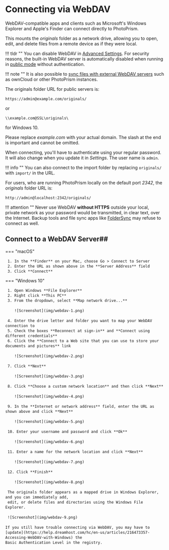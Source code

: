 # Connecting via WebDAV #

WebDAV-compatible apps and clients such as Microsoft's Windows Explorer and Apple's Finder can connect directly to PhotoPrism.

This mounts the *originals* folder as a network drive, allowing you to open, edit, and delete files from a remote device
as if they were local.

!!! tldr ""
    You can disable WebDAV in [Advanced Settings](../settings/advanced.md). For security reasons, the built-in WebDAV
    server is automatically disabled when running in [public mode](../../getting-started/config-options.md) without
    authentication.

!!! note ""
    It is also possible to [sync files with external WebDAV servers](../settings/sync.md) such as ownCloud or other PhotoPrism instances.

The originals folder URL for public servers is:

```
https://admin@example.com/originals/
```
 or

```
\\example.com@SSL\originals\
```

for Windows 10.

Please replace *example.com* with your actual domain.
The slash at the end is important and cannot be omitted.

When connecting, you'll have to authenticate using your regular password.
It will also change when you update it in *Settings*. The user name is `admin`.

!!! info ""
    You can also connect to the import folder by replacing `originals/` with `import/` in the URL.

For users, who are running PhotoPrism locally on the default port *2342*, the *originals* folder URL is:

```
http://admin@localhost:2342/originals/
```

!!! attention ""
    Never use WebDAV **without HTTPS** outside your local, private network as your
    password would be transmitted, in clear text, over the Internet. Backup tools and file sync apps 
    like [FolderSync](https://www.tacit.dk/foldersync/faq/#i-can-not-connect-to-a-non-https-webdav-server-why)
    may refuse to connect as well.

## Connect to a WebDAV Server##

=== "macOS"

     1. In the **Finder** on your Mac, choose Go > Connect to Server
     2. Enter the URL as shown above in the **Server Address** field
     3. Click **Connect**

=== "Windows 10"

     1. Open Windows **File Explorer**
     2. Right click **This PC**
     3. From the dropdown, select **Map network drive...**

        ![Screenshot](img/webdav-1.png)

     4. Enter the drive letter and folder you want to map your WebDAV connection to
     5. Check the boxes **Reconnect at sign-in** and **Connect using different credentials**
     6. Click the **Connect to a Web site that you can use to store your documents and pictures** link
     
        ![Screenshot](img/webdav-2.png)
     
     7. Click **Next**
     
        ![Screenshot](img/webdav-3.png)
     
     8. Click **Choose a custom network location** and then click **Next**
     
        ![Screenshot](img/webdav-4.png)     
     
     9. In the **Internet or network address** field, enter the URL as shown above and click **Next**
        
        ![Screenshot](img/webdav-5.png)
     
     10. Enter your username and password and click **Ok**
     
        ![Screenshot](img/webdav-6.png)
     
     11. Enter a name for the network location and click **Next**
    
        ![Screenshot](img/webdav-7.png)
    
     12. Click **Finish**
    
        ![Screenshot](img/webdav-8.png)
    
     The originals folder appears as a mapped drive in Windows Explorer, and you can immediately add,
     edit, or delete files and directories using the Windows File Explorer.
    
     ![Screenshot](img/webdav-9.png)
    
    If you still have trouble connecting via WebDAV, you may have to
    [update](https://help.dreamhost.com/hc/en-us/articles/216473357-Accessing-WebDAV-with-Windows) the
    Basic Authentication Level in the registry.
